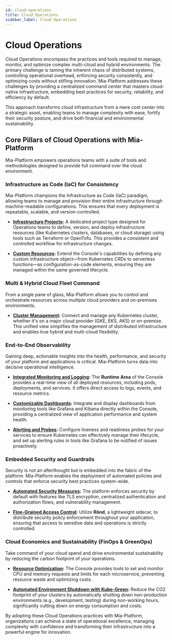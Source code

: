 ```yaml
---
id: cloud-operations
title: Cloud Operations
sidebar_label: Cloud Operations
---
```


# Cloud Operations

Cloud Operations encompass the practices and tools required to manage, monitor, and optimize complex multi-cloud and hybrid environments. The primary challenge is taming the inherent chaos of distributed systems, controlling operational overhead, enforcing security consistently, and optimizing costs without stifling innovation. Mia-Platform addresses these challenges by providing a centralized command center that masters cloud-native infrastructure, embedding best practices for security, reliability, and efficiency by default.

This approach transforms cloud infrastructure from a mere cost center into a strategic asset, enabling teams to manage complexity with ease, fortify their security posture, and drive both financial and environmental sustainability.

## Core Pillars of Cloud Operations with Mia-Platform

Mia-Platform empowers operations teams with a suite of tools and methodologies designed to provide full command over the cloud environment.

### Infrastructure as Code (IaC) for Consistency

Mia-Platform champions the Infrastructure as Code (IaC) paradigm, allowing teams to manage and provision their entire infrastructure through machine-readable configurations. This ensures that every deployment is repeatable, scalable, and version-controlled.

* [**Infrastructure Projects**](/console/project-configuration/infrastructure-project.md)**:** A dedicated project type designed for Operations teams to define, version, and deploy infrastructure resources (like Kubernetes clusters, databases, or cloud storage) using tools such as Terraform or OpenTofu. This provides a consistent and controlled workflow for infrastructure changes.

* [**Custom Resources**](/console/design-your-projects/custom-resources/custom-resources.md)**:** Extend the Console's capabilities by defining any custom infrastructure object—from Kubernetes CRDs to serverless functions—as configuration-as-code elements, ensuring they are managed within the same governed lifecycle.

### Multi & Hybrid Cloud Fleet Command

From a single pane of glass, Mia-Platform allows you to control and orchestrate resources across multiple cloud providers and on-premises environments.

* [**Cluster Management**](/console/company-configuration/clusters-management/connect-and-manage-cluster.mdx)**:** Connect and manage any Kubernetes cluster, whether it's on a major cloud provider (GKE, EKS, AKS) or on-premise. This unified view simplifies the management of distributed infrastructure and enables true hybrid and multi-cloud flexibility.

### End-to-End Observability

Gaining deep, actionable insights into the health, performance, and security of your platform and applications is critical. Mia-Platform turns data into decisive operational intelligence.

* [**Integrated Monitoring and Logging**](/development_suite/monitoring/introduction.md)**:** The **Runtime Area** of the Console provides a real-time view of all deployed resources, including pods, deployments, and services. It offers direct access to logs, events, and resource metrics.

* [**Customizable Dashboards**](/development_suite/monitoring/dashboard.md)**:** Integrate and display dashboards from monitoring tools like Grafana and Kibana directly within the Console, providing a centralized view of application performance and system health.

* [**Alerting and Probes**](/development_suite/api-console/api-design/microservice-runtime-resources.md)**:** Configure liveness and readiness probes for your services to ensure Kubernetes can effectively manage their lifecycle, and set up alerting rules in tools like Grafana to be notified of issues proactively.

### Embedded Security and Guardrails

Security is not an afterthought but is embedded into the fabric of the platform. Mia-Platform enables the deployment of automated policies and controls that enforce security best practices system-wide.

* [**Automated Security Measures**](/infrastructure/paas/security-measures.md)**:** The platform enforces security by default with features like TLS encryption, centralized authentication and authorization flows, and vulnerability management.

* [**Fine-Grained Access Control**](/development_suite/api-console/api-design/authorization.md)**:** Utilize **Rönd**, a lightweight sidecar, to distribute security policy enforcement throughout your application, ensuring that access to sensitive data and operations is strictly controlled.

### Cloud Economics and Sustainability (FinOps & GreenOps)

Take command of your cloud spend and drive environmental sustainability by reducing the carbon footprint of your operations.

* [**Resource Optimization**](/console/tutorials/set-requests-limits-of-a-microservice.mdx)**:** The Console provides tools to set and monitor CPU and memory requests and limits for each microservice, preventing resource waste and optimizing costs.

* [**Automated Environment Shutdown with Kube-Green**](/infrastructure/paas/tools/kube-green.md)**:** Reduce the CO2 footprint of your clusters by automatically shutting down non-production environments (e.g., development, testing) during non-working hours, significantly cutting down on energy consumption and costs.

By adopting these Cloud Operations practices with Mia-Platform, organizations can achieve a state of operational excellence, managing complexity with confidence and transforming their infrastructure into a powerful engine for innovation.
